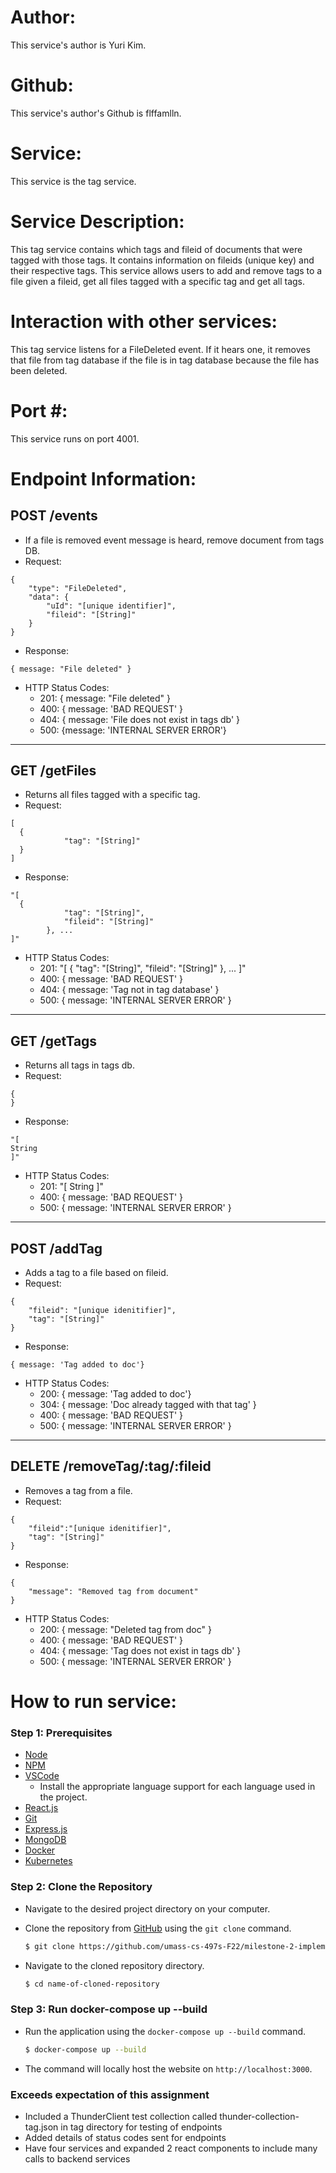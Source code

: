 # Author: 
This service's author is Yuri Kim.

# Github: 
This service's author's Github is flffamlln.

# Service:
This service is the tag service.

# Service Description: 
This tag service contains which tags and fileid of documents that were tagged with those tags. It contains information on fileids (unique key) and their respective tags. This service allows users to add and remove tags to a file given a fileid, get all files tagged with a specific tag and get all tags.

# Interaction with other services: 
This tag service listens for a FileDeleted event. If it hears one, it removes that file from tag database if the file is in tag database because the file has been deleted.

# Port #:
This service runs on port 4001.

# Endpoint Information:

## POST /events
- If a file is removed event message is heard, remove document from tags DB.
- Request: 
```
{
	"type": "FileDeleted",
    "data": {
        "uId": "[unique identifier]",
        "fileid": "[String]"
    }
}
```
- Response:
```
{ message: "File deleted" }
```
- HTTP Status Codes: 
    - 201: { message: "File deleted" }
    - 400: { message: 'BAD REQUEST' }
    - 404: { message: 'File does not exist in tags db' }
    - 500: {message: 'INTERNAL SERVER ERROR'}
---
## GET /getFiles

- Returns all files tagged with a specific tag.
- Request: 
```
[
  {
            "tag": "[String]"
  }
]
```
- Response:
```
"[
  {
            "tag": "[String]",
            "fileid": "[String]"
        }, ...
]"
```
- HTTP Status Codes: 
    - 201: "[
  {
            "tag": "[String]",
            "fileid": "[String]"
        }, ...
]"
    - 400: { message: 'BAD REQUEST' }
    - 404: { message: 'Tag not in tag database' }
    - 500: { message: 'INTERNAL SERVER ERROR' }
---
## GET /getTags

- Returns all tags in tags db.
- Request: 
```
{
}
```
- Response:
```
"[
String
]"
```
- HTTP Status Codes: 
    - 201: "[
String
]"
    - 400: { message: 'BAD REQUEST' }
    - 500: { message: 'INTERNAL SERVER ERROR' }
---
## POST /addTag

- Adds a tag to a file based on fileid.
- Request:
```
{
	"fileid": "[unique idenitifier]",
	"tag": "[String]"
}
```
- Response:
```
{ message: 'Tag added to doc'}
```
- HTTP Status Codes:
    - 200: { message: 'Tag added to doc'}
    - 304: { message: 'Doc already tagged with that tag' }
    - 400: { message: 'BAD REQUEST' }
    - 500: { message: 'INTERNAL SERVER ERROR' }
---
## DELETE /removeTag/:tag/:fileid

- Removes a tag from a file.
- Request:
```
{
	"fileid":"[unique idenitifier]",
	"tag": "[String]"
}
```
- Response:
```
{
	"message": "Removed tag from document"
}
```
- HTTP Status Codes:
    - 200: { message: "Deleted tag from doc" }
    - 400: { message: 'BAD REQUEST' }
    - 404: { message: 'Tag does not exist in tags db' }
    - 500: { message: 'INTERNAL SERVER ERROR' }

# How to run service:

### **Step 1: Prerequisites**

- [Node](https://nodejs.org/en/)
- [NPM](https://www.npmjs.com/)
- [VSCode](https://code.visualstudio.com/)
    - Install the appropriate language support for each language used in the project.
- [React.js](https://reactjs.org/)
- [Git](https://git-scm.com/)
- [Express.js](https://expressjs.com/)
- [MongoDB](https://www.mongodb.com/)
- [Docker](https://www.docker.com/)
- [Kubernetes](https://kubernetes.io/)

### **Step 2: Clone the Repository**

- Navigate to the desired project directory on your computer.

- Clone the repository from [GitHub](https://github.com/umass-cs-497s-F22/milestone-2-implementation-team0.git) using the `git clone` command.

    ```bash
    $ git clone https://github.com/umass-cs-497s-F22/milestone-2-implementation-team0.git
    ```

- Navigate to the cloned repository directory.

    ```bash
    $ cd name-of-cloned-repository
    ```

### **Step 3: Run docker-compose up --build**

- Run the application using the `docker-compose up --build` command.

    ```bash
    $ docker-compose up --build
    ```
- The command will locally host the website on `http://localhost:3000`.

### **Exceeds expectation of this assignment**
- Included a ThunderClient test collection called thunder-collection-tag.json in tag directory for testing of endpoints
- Added details of status codes sent for endpoints
- Have four services and expanded 2 react components to include many calls to backend services
